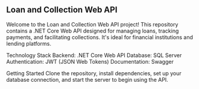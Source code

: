 Loan and Collection Web API
-----------------------------------

Welcome to the Loan and Collection Web API project! This repository contains a .NET Core Web API designed for managing loans, tracking payments, and facilitating collections. It's ideal for financial institutions and lending platforms.

Technology Stack
Backend: .NET Core Web API
Database: SQL Server
Authentication: JWT (JSON Web Tokens)
Documentation: Swagger

Getting Started
Clone the repository, install dependencies, set up your database connection, and start the server to begin using the API.

